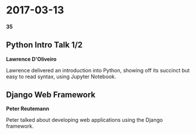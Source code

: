 # 2017-03-13
#### 35

## Python Intro Talk 1/2
**Lawrence D'Oliveiro** 

Lawrence delivered an introduction into Python, showing off its succinct but easy to read syntax, using
Jupyter Notebook.

## Django Web Framework
**Peter Reutemann** 

Peter talked about developing web applications using the Django framework.
